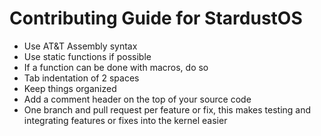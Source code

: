 # Contributing Guide for StardustOS

* Use AT&T Assembly syntax
* Use static functions if possible
* If a function can be done with macros, do so
* Tab indentation of 2 spaces
* Keep things organized
* Add a comment header on the top of your source code
* One branch and pull request per feature or fix, this makes testing and integrating features or fixes into the kernel easier
